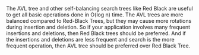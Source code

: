 The AVL tree and other self-balancing search trees like Red Black are useful to get all basic operations done in O(log n) time. The AVL trees are more balanced compared to Red-Black Trees, but they may cause more rotations during insertion and deletion. So if your application involves many frequent insertions and deletions, then Red Black trees should be preferred. And if the insertions and deletions are less frequent and search is the more frequent operation, then AVL tree should be preferred over Red Black Tree.

